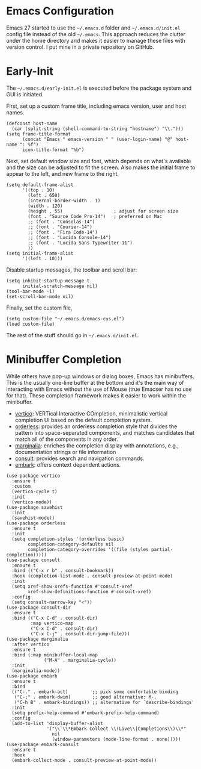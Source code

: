 Emacs Configuration
====

Emacs 27 started to use the `~/.emacs.d` folder and `~/.emacs.d/init.el` config file instead of the old
`~/.emacs`. This approach reduces the clutter under the home directory and makes it easier to manage these files with
version control. I put mine in a private repository on GitHub.

# Early-Init 

The `~/.emacs.d/early-init.el` is executed before the package system and GUI is initiated. 

First, set up a custom frame title, including emacs version, user and host names.
```emacs-lisp
(defconst host-name
  (car (split-string (shell-command-to-string "hostname") "\\.")))
(setq frame-title-format
      (concat "Emacs " emacs-version " " (user-login-name) "@" host-name ": %f")
      icon-title-format "%b")
```

Next, set default window size and font, which depends on what's available and the size can be adjusted to fit the screen. Also makes the initial frame to appear to the left, and new frame to the right.
```emacs-lisp
(setq default-frame-alist
      '((top . 10)
	    (left . 650)
	    (internal-border-width . 1)
	    (width . 120)
	    (height . 55)                   ; adjust for screen size
        (font . "Source Code Pro-14")   ; preferred on Mac
        ;; (font . "Consolas-14")
        ;; (font . "Courier-14")
        ;; (font . "Fira Code-14")
        ;; (font . "Lucida Console-14")
        ;; (font . "Lucida Sans Typewriter-11")
        ))
(setq initial-frame-alist
      '((left . 10)))
```

Disable startup messages, the toolbar and scroll bar:
```emacs-lisp
(setq inhibit-startup-message t	
      initial-scratch-message nil)
(tool-bar-mode -1)
(set-scroll-bar-mode nil)
```

Finally, set the custom file,
```emacs-lisp
(setq custom-file "~/.emacs.d/emacs-cus.el")
(load custom-file)
```

The rest of the stuff should go in `~/.emacs.d/init.el`.

# Minibuffer Completion

While others have pop-up windows or dialog boxes, Emacs has minibuffers. This is the usually one-line buffer at the bottom and it's the main way of interacting with Emacs without the use of Mouse (true Emacser has no use for that). These completion framework makes it easier to work within the minibuffer. 

- [vertico](https://github.com/minad/vertico): VERTical Interactive COmpletion, minimalistic vertical completion UI based on the default completion
  system.
- [orderless](https://github.com/oantolin/orderless): provides an orderless completion style that divides the pattern into space-separated components, and
  matches candidates that match all of the components in any order.
- [marginalia](https://github.com/minad/marginalia): enriches the completion display with annotations, e.g., documentation strings or file information
- [consult](https://github.com/minad/consult): provides search and navigation commands.
- [embark](https://github.com/oantolin/embark): offers context dependent actions.

```emacs-lisp
(use-package vertico
  :ensure t
  :custom
  (vertico-cycle t)
  :init
  (vertico-mode))
(use-package savehist
  :init
  (savehist-mode))
(use-package orderless
  :ensure t
  :init
  (setq completion-styles '(orderless basic)
        completion-category-defaults nil
        completion-category-overrides '((file (styles partial-completion)))))
(use-package consult
  :ensure t
  :bind (("C-x r b" . consult-bookmark))
  :hook (completion-list-mode . consult-preview-at-point-mode)
  :init
  (setq xref-show-xrefs-function #'consult-xref
        xref-show-definitions-function #'consult-xref)
  :config
  (setq consult-narrow-key "<"))
(use-package consult-dir
  :ensure t
  :bind (("C-x C-d" . consult-dir)
         :map vertico-map
         ("C-x C-d" . consult-dir)
         ("C-x C-j" . consult-dir-jump-file)))
(use-package marginalia
  :after vertico
  :ensure t
  :bind (:map minibuffer-local-map
              ("M-A" . marginalia-cycle))
  :init
  (marginalia-mode))
(use-package embark
  :ensure t
  :bind
  (("C-." . embark-act)         ;; pick some comfortable binding
   ("C-;" . embark-dwim)        ;; good alternative: M-.
   ("C-h B" . embark-bindings)) ;; alternative for `describe-bindings'
  :init
  (setq prefix-help-command #'embark-prefix-help-command)
  :config
  (add-to-list 'display-buffer-alist
               '("\\`\\*Embark Collect \\(Live\\|Completions\\)\\*"
                 nil
                 (window-parameters (mode-line-format . none)))))
(use-package embark-consult
  :ensure t
  :hook
  (embark-collect-mode . consult-preview-at-point-mode))
```

